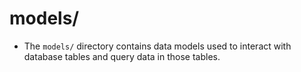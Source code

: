 # models/
- The ```models/``` directory contains data models used to interact with database tables and query data in those tables.